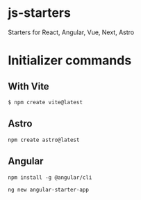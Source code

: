 # js-starters
Starters for React, Angular, Vue, Next, Astro

# Initializer commands

## With Vite

```
$ npm create vite@latest
```

## Astro

```
npm create astro@latest
```

## Angular

```
npm install -g @angular/cli
```

```
ng new angular-starter-app
```
